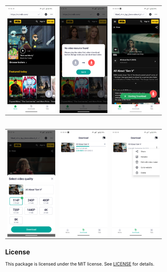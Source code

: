 [//]: # (# VideoDownloader-Advanced)

[//]: # ()
[//]: # (Android library wrapper for [youtube-dl]&#40;https://github.com/rg3/youtube-dl&#41; executable.)

[//]: # (Based on [yausername's youtubedl-android]&#40;https://github.com/yausername/youtubedl-android&#41; with ability to download videos in different resolutions from more than)

[//]: # ([other 1000 sites]&#40;http://rg3.github.io/youtube-dl/supportedsites.html&#41;)

[//]: # ()
[//]: # (## Features)

[//]: # ()
[//]: # (- Download videos from Youtube, Facebook, Twitter, Instagram, Dailymotion, Vimeo and more than [other 1000 sites]&#40;http://rg3.github.io/youtube-dl/supportedsites.html&#41;)

[//]: # (- Browse videos with the built-in browser)

[//]: # (- Download videos with the built-in download manager)

[//]: # (- Play videos offline with the built-in player)

[//]: # (- Save your favorite videos online and watch them later without downloading them)

[//]: # (- Save bookmark and history as a real browser)

[//]: # (- Scan website to get download link )

[//]: # (- Download video in different resolution)


[//]: # (## Screenshots)
[//]: # (</br>)
<div align="center">
   <table align="center" border="0" >
  <tr>
    <td>
<img width="360"
src="screenshots/Screenshot1.png"/>
       <td><img width="360"
src="screenshots/Screenshot11.png"/>
    </td>
     <td> <img width="360"
src="screenshots/Screenshot2.png"/></td>
  </table>
  </div>

[//]: # (</br>)
<div align="center">
  <table align="center" border="0" >
  <tr>
    <td> <img width="360"
src="screenshots/Screenshot4.png"/></td>
     <td> <img width="360"
src="screenshots/Screenshot5.png"/></td>
     <td> <img width="360"
src="screenshots/Screenshot6.png"/></td>
  </tr>
</table>
  </div>

[//]: # (</br>)

## License

This package is licensed under the MIT license. See [LICENSE](./LICENSE) for details.